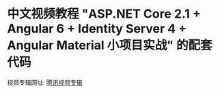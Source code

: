 # 中文视频教程 "ASP.NET Core 2.1 + Angular 6  + Identity Server 4 + Angular Material 小项目实战" 的配套代码
视频专辑网址: [腾讯视频专辑](http://v.qq.com/vplus/4cfb00af75c16eb8d198c58fb86eb4dc/foldervideos/8hk0029019k2fft)
